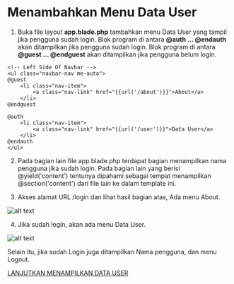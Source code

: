# Menambahkan Menu Data User

1. Buka file layout **app.blade.php** tambahkan menu Data User yang tampil jika pengguna sudah login. Blok program di antara **@auth ... @endauth** akan ditampilkan jika pengguna sudah login. Blok program di antara **@guest ... @endguest** akan ditampilkan jika pengguna belum login.

```
<!-- Left Side Of Navbar -->
<ul class="navbar-nav me-auto">
@guest
    <li class="nav-item">
        <a class="nav-link" href="{{url('/about')}}">About</a>
    </li>
@endguest

@auth
    <li class="nav-item">
        <a class="nav-link" href="{{url('/user')}}">Data User</a>
    </li>
@endauth
</ul>
```

2. Pada bagian lain file app.blade.php terdapat bagian menampilkan nama pengguna jika sudah login. Pada bagian lain yang berisi @yield('content') tentunya dipahami sebagai tempat menampilkan @section('content') dari file lain ke dalam template ini.

3. Akses alamat URL /login dan lihat hasil bagian atas, Ada menu About. 

![alt text](https://github.com/AdamFirman8124/Pemateri/blob/main/Laravel%2010/assets/image-13.png)

4. Jika sudah login, akan ada menu Data User.

![alt text](https://github.com/AdamFirman8124/Pemateri/blob/main/Laravel%2010/assets/image-14.png)

Selain itu, jika sudah Login juga ditampilkan Nama pengguna, dan menu Logout.

[LANJUTKAN MENAMPILKAN DATA USER](https://github.com/AdamFirman8124/Pemateri/blob/main/Laravel%2010/MenampilkanDataUser.md)
